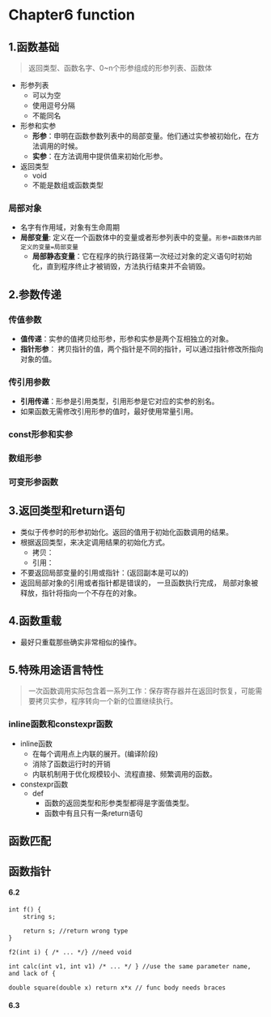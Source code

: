 # Chapter6 function


## 1.函数基础
> 返回类型、函数名字、0~n个形参组成的形参列表、函数体
- 形参列表
  - 可以为空
  - 使用逗号分隔
  - 不能同名
- 形参和实参
  - **形参**：申明在函数参数列表中的局部变量。他们通过实参被初始化，在方法调用的时候。
  - **实参**：在方法调用中提供值来初始化形参。
- 返回类型
  - void
  - 不能是数组或函数类型

### 局部对象
- 名字有作用域，对象有生命周期
- **局部变量**: 定义在一个函数体中的变量或者形参列表中的变量。`形参+函数体内部定义的变量=局部变量`
  - **局部静态变量**：它在程序的执行路径第一次经过对象的定义语句时初始化，直到程序终止才被销毁，方法执行结束并不会销毁。


## 2.参数传递
### 传值参数
- **值传递**：实参的值拷贝给形参，形参和实参是两个互相独立的对象。
- **指针形参**： 拷贝指针的值，两个指针是不同的指针，可以通过指针修改所指向对象的值。
### 传引用参数
- **引用传递**：形参是引用类型，引用形参是它对应的实参的别名。
- 如果函数无需修改引用形参的值时，最好使用常量引用。

### const形参和实参


### 数组形参

### 可变形参函数


## 3.返回类型和return语句
- 类似于传参时的形参初始化。返回的值用于初始化函数调用的结果。
- 根据返回类型，来决定调用结果的初始化方式。
  - 拷贝：
  - 引用：
- 不要返回局部变量的引用或指针：(返回副本是可以的)
- 返回局部对象的引用或者指针都是错误的， 一旦函数执行完成， 局部对象被释放，指针将指向一个不存在的对象。


## 4.函数重载
- 最好只重载那些确实非常相似的操作。

## 5.特殊用途语言特性
> 一次函数调用实际包含着一系列工作：保存寄存器并在返回时恢复，可能需要拷贝实参，程序转向一个新的位置继续执行。
### inline函数和constexpr函数
- inline函数
  - 在每个调用点上内联的展开。(编译阶段)
  - 消除了函数运行时的开销
  - 内联机制用于优化规模较小、流程直接、频繁调用的函数。
- constexpr函数
  - def
    - 函数的返回类型和形参类型都得是字面值类型。
    - 函数中有且只有一条return语句


## 函数匹配



## 函数指针








#### 6.2
```
int f() {
    string s;

    return s; //return wrong type
}

f2(int i) { /* ... */} //need void

int calc(int v1, int v1) /* ... */ } //use the same parameter name, and lack of {

double square(double x) return x*x // func body needs braces
```

#### 6.3